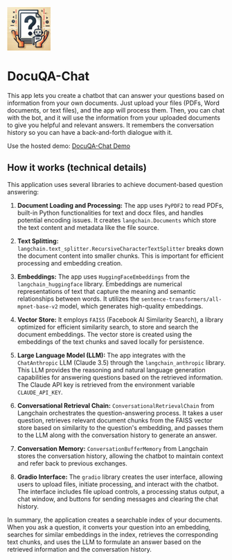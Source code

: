 <img src="icon.png" alt="Alt text for image1" width="100"/>

# DocuQA-Chat

This app lets you create a chatbot that can answer your questions based on information from your own documents.  Just upload your files (PDFs, Word documents, or text files), and the app will process them. Then, you can chat with the bot, and it will use the information from your uploaded documents to give you helpful and relevant answers.  It remembers the conversation history so you can have a back-and-forth dialogue with it.

Use the hosted demo:
[DocuQA-Chat Demo](https://huggingface.co/spaces/reab5555/DocuQA-Chat)

## How it works (technical details)

This application uses several libraries to achieve document-based question answering:

1. **Document Loading and Processing:**  The app uses `PyPDF2` to read PDFs, built-in Python functionalities for text and docx files, and handles potential encoding issues. It creates `langchain.Documents` which store the text content and metadata like the file source.

2. **Text Splitting:** `langchain.text_splitter.RecursiveCharacterTextSplitter` breaks down the document content into smaller chunks. This is important for efficient processing and embedding creation.

3. **Embeddings:**  The app uses `HuggingFaceEmbeddings` from the `langchain_huggingface` library.  Embeddings are numerical representations of text that capture the meaning and semantic relationships between words. It utilizes the `sentence-transformers/all-mpnet-base-v2` model, which generates high-quality embeddings.

4. **Vector Store:**  It employs `FAISS` (Facebook AI Similarity Search), a library optimized for efficient similarity search, to store and search the document embeddings. The vector store is created using the embeddings of the text chunks and saved locally for persistence.

5. **Large Language Model (LLM):**  The app integrates with the `ChatAnthropic` LLM (Claude 3.5) through the `langchain_anthropic` library. This LLM provides the reasoning and natural language generation capabilities for answering questions based on the retrieved information. The Claude API key is retrieved from the environment variable `CLAUDE_API_KEY`.

6. **Conversational Retrieval Chain:**  `ConversationalRetrievalChain` from Langchain orchestrates the question-answering process. It takes a user question, retrieves relevant document chunks from the FAISS vector store based on similarity to the question's embedding, and passes them to the LLM along with the conversation history to generate an answer.

7. **Conversation Memory:**  `ConversationBufferMemory` from Langchain stores the conversation history, allowing the chatbot to maintain context and refer back to previous exchanges.

8. **Gradio Interface:** The `gradio` library creates the user interface, allowing users to upload files, initiate processing, and interact with the chatbot. The interface includes file upload controls, a processing status output, a chat window, and buttons for sending messages and clearing the chat history.


In summary, the application creates a searchable index of your documents. When you ask a question, it converts your question into an embedding, searches for similar embeddings in the index, retrieves the corresponding text chunks, and uses the LLM to formulate an answer based on the retrieved information and the conversation history.
